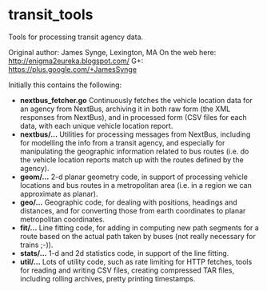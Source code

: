 transit_tools
=============
Tools for processing transit agency data.

Original author: James Synge, Lexington, MA
On the web here: http://enigma2eureka.blogspot.com/
G+: https://plus.google.com/+JamesSynge

Initially this contains the following:

* **nextbus_fetcher.go** Continuously fetches the vehicle location
  data for an agency from NextBus, archiving it in both raw form 
  (the XML responses from NextBus), and in processed form (CSV
  files for each data, with each unique vehicle location report.
* **nextbus/...** Utilities for processing messages from NextBus,
  including for modelling the info from a transit agency, and
  especially for manipulating the geographic information related
  to bus routes (i.e. do the vehicle location reports match up
  with the routes defined by the agency).
* **geom/...** 2-d planar geometry code, in support of processing
  vehicle locations and bus routes in a metropolitan area (i.e.
  in a region we can approximate as planar).
* **geo/...** Geographic code, for dealing with positions, headings
  and distances, and for converting those from earth coordinates
  to planar metropolitan coordinates.
* **fit/...** Line fitting code, for adding in computing new path
  segments for a route based on the actual path taken by buses
  (not really necessary for trains ;-)).
* **stats/...** 1-d and 2d statistics code, in support of the line
  fitting.
* **util/...** Lots of utility code, such as rate limiting for
  HTTP fetches, tools for reading and writing CSV files, creating
  compressed TAR files, including rolling archives, pretty printing
  timestamps.
